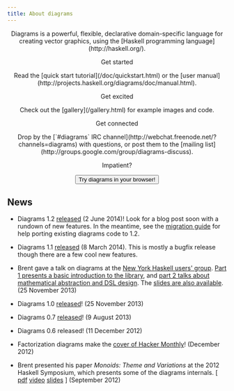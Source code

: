 ```yaml
---
title: About diagrams
---
```

 <p class="lead" style="text-align: center;">
Diagrams is a powerful, flexible, declarative domain-specific language
for creating vector graphics, using the
[Haskell programming language](http://haskell.org/).
 </p>

 <div class="row">

 <div class="col-md-4">
 <div class="panel panel-default" onclick="window.location='/doc/quickstart.html';" style="cursor: pointer;">
 <div class="panel-body lead-panel">
 <p class="lead" style="text-align: center">Get started</p>
 <p style="text-align: center">
Read the [quick start tutorial](/doc/quickstart.html) or the [user manual](http://projects.haskell.org/diagrams/doc/manual.html).
 </p>
 </div>
 </div>
 </div>

 <div class="col-md-4">
 <div class="panel panel-default" onclick="window.location='gallery.html';" style="cursor: pointer;">
 <div class="panel-body lead-panel">
 <p class="lead" style="text-align: center">Get excited</p>
 <p style="text-align: center">
 Check out the [gallery](/gallery.html) for example images and
 code.
 </p>
 </div>
 </div>
 </div>

 <div class="col-md-4">
 <div class="panel panel-default" onclick="window.location='http://webchat.freenode.net/?channels=diagrams';" style="cursor: pointer;">
 <div class="panel-body lead-panel">
 <p class="lead" style="text-align: center">Get connected</p>
 <p style="text-align: center">
Drop by the [`#diagrams` IRC channel](http://webchat.freenode.net/?channels=diagrams)
with questions, or post them to the
[mailing list](http://groups.google.com/group/diagrams-discuss).
 </p>
 </div>
 </div>
 </div>

 <p class="lead" style="text-align: center">
 Impatient?
 </p>

 <form method="link" action="http://paste.hskll.org">
 <p style="text-align: center">
 <button type="submit" value="clickable button" class="btn btn-primary btn-lg">Try diagrams in your browser!</button>
 </p>
 </form>


News
----

* Diagrams 1.2 [released](/releases.html) (2 June 2014)!  Look for a
  blog post soon with a rundown of new features. In the meantime, see
  the [migration guide](http://www.haskell.org/haskellwiki/Diagrams/Dev/Migrate1.2)
  for help porting existing diagrams code to 1.2.

* Diagrams 1.1 [released](/releases.html) (8 March 2014).  This is
  mostly a bugfix release though there are a few cool new features.

* Brent gave a talk on diagrams at the
  [New York Haskell users' group](http://www.meetup.com/NY-Haskell/).
  [Part 1 presents a basic introduction to the library](http://vimeo.com/84104226),
  and
  [part 2 talks about mathematical abstraction and DSL design](http://vimeo.com/84249042).
  The
  [slides are also available](http://www.cis.upenn.edu/~byorgey/pub/13-11-25-nyhaskell-diagrams.pdf).
  (25 November 2013)

* Diagrams 1.0 [released](/releases.html)! (25 November 2013)

* Diagrams 0.7 [released](/releases.html)! (9 August 2013)

* Diagrams 0.6 released! (11 December 2012)

* Factorization diagrams make the
  [cover of Hacker Monthly](http://hackermonthly.com/issue-31.html)!
  (December 2012)

* Brent presented his paper *Monoids: Theme and Variations* at the
  2012 Haskell Symposium, which presents some of the diagrams
  internals. [ [pdf](http://www.cis.upenn.edu/~byorgey/pub/monoid-pearl.pdf)
  [video](http://www.youtube.com/watch?v=X-8NCkD2vOw)
  [slides](http://www.cis.upenn.edu/~byorgey/pub/12-09-13-monoid-pearl-HS.pdf)
  ] (September 2012)



<!--
<div style="text-align:center">
<a href="/gallery/Paradox.html"><img src="/images/Paradox-small.png" style="vertical-align: middle" title="Fibonacci paradox" /></a>
</div>

What's so great about it?
-------------------------

Diagrams is:

* *Declarative*: you specify *what* a diagram is, not *how* to draw it.

* *Compositional*: diagrams can be easily combined in many ways to produce
   more complex diagrams.

* *Embedded*: the full power of Haskell, including every library on
   [Hackage](http://hackage.haskell.org), is available to help construct and manipulate graphics.

* *Extensible*: extending diagrams with additional or higher-level
   functionality is as simple as writing a Haskell module.

* *Flexible*: diagrams is designed from the ground up to be as generic
   and flexible as possible.

 -->

<!-- <div style="text-align:center" >
<a href="/gallery/Pentaflake.html"><img src="/images/Pentaflake-small.png" style="vertical-align: middle" title="Pentaflake" /></a>
</div>
 -->
